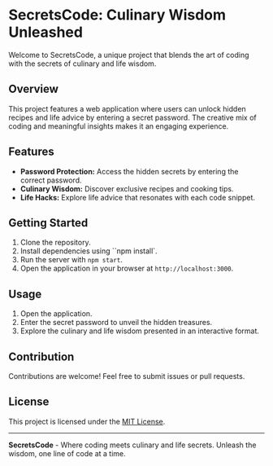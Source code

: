 # SecretsCode: Culinary Wisdom Unleashed

Welcome to SecretsCode, a unique project that blends the art of coding with the secrets of culinary and life wisdom.

## Overview

This project features a web application where users can unlock hidden recipes and life advice by entering a secret password. The creative mix of coding and meaningful insights makes it an engaging experience.

## Features

- **Password Protection:** Access the hidden secrets by entering the correct password.
- **Culinary Wisdom:** Discover exclusive recipes and cooking tips.
- **Life Hacks:** Explore life advice that resonates with each code snippet.

## Getting Started

1. Clone the repository.
2. Install dependencies using ``npm install`.
3. Run the server with `npm start`.
4. Open the application in your browser at `http://localhost:3000`.

## Usage

1. Open the application.
2. Enter the secret password to unveil the hidden treasures.
3. Explore the culinary and life wisdom presented in an interactive format.

## Contribution

Contributions are welcome! Feel free to submit issues or pull requests.

## License

This project is licensed under the [MIT License](LICENSE).

---

**SecretsCode** - Where coding meets culinary and life secrets. Unleash the wisdom, one line of code at a time.
